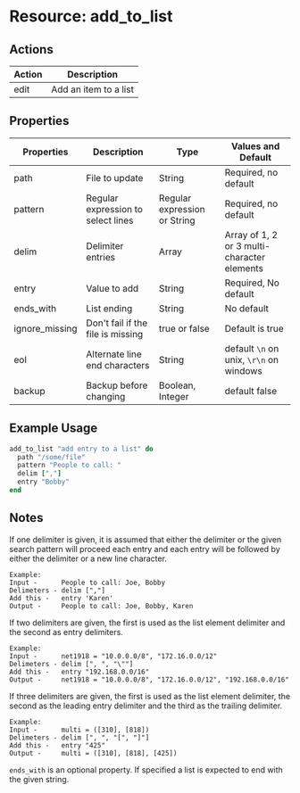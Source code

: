 # Resource: add_to_list

## Actions

| Action | Description           |
| ------ | --------------------- |
| edit   | Add an item to a list |

## Properties

| Properties     | Description                        | Type                         | Values and Default                          |
| -------------- | ---------------------------------- | ---------------------------- | ------------------------------------------- |
| path           | File to update                     | String                       | Required, no default                        |
| pattern        | Regular expression to select lines | Regular expression or String | Required, no default                        |
| delim          | Delimiter entries                  | Array                        | Array of 1, 2 or 3 multi-character elements |
| entry          | Value to add                       | String                       | Required, No default                        |
| ends_with      | List ending                        | String                       | No default                                  |
| ignore_missing | Don't fail if the file is missing  | true or false                | Default is true                             |
| eol            | Alternate line end characters      | String                       | default `\n` on unix, `\r\n` on windows     |
| backup         | Backup before changing             | Boolean, Integer             | default false                               |

## Example Usage

```ruby
add_to_list "add entry to a list" do
  path "/some/file"
  pattern "People to call: "
  delim [","]
  entry "Bobby"
end
```

## Notes

If one delimiter is given, it is assumed that either the delimiter or the given search pattern will proceed each entry and each entry will be followed by either the delimiter or a new line character.

````text
Example:
Input -      People to call: Joe, Bobby
Delimeters - delim [","]
Add this -   entry 'Karen'
Output -     People to call: Joe, Bobby, Karen
````

If two delimiters are given, the first is used as the list element delimiter and the second as entry delimiters.

````text
Example:
Input -      net1918 = "10.0.0.0/8", "172.16.0.0/12"
Delimeters - delim [", ", "\""]
Add this -   entry "192.168.0.0/16"
Output -     net1918 = "10.0.0.0/8", "172.16.0.0/12", "192.168.0.0/16"
````

If three delimiters are given, the first is used as the list element delimiter, the second as the leading entry delimiter and the third as the trailing delimiter.

```text
Example:
Input -      multi = ([310], [818])
Delimeters - delim [", ", "[", "]"]
Add this -   entry "425"
Output -     multi = ([310], [818], [425])
```

`ends_with` is an optional property. If specified a list is expected to end with the given string.
